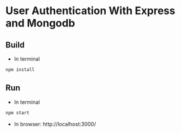 # User Authentication With Express and Mongodb

## Build

- In terminal

```bash
npm install
```

## Run

- In terminal

```bash
npm start
```

- In browser: http://localhost:3000/
